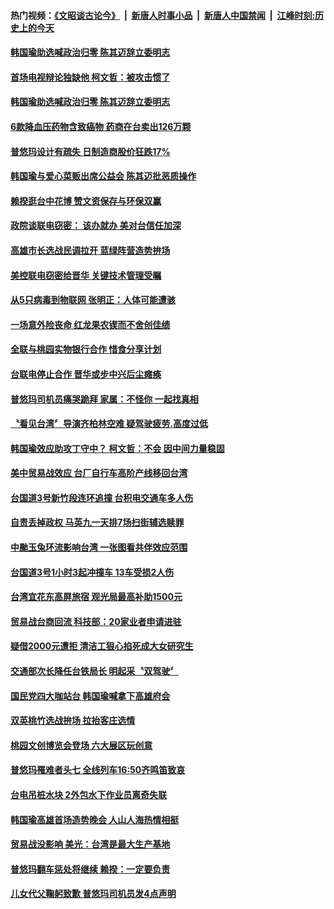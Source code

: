 #### 热门视频：[《文昭谈古论今》](https://github.com/gfw-breaker/wenzhao/blob/master/README.md?t=11042133) &nbsp;|&nbsp; [新唐人时事小品](https://github.com/gfw-breaker/ntdtv-comedy/blob/master/README.md?t=11042133) &nbsp;|&nbsp; [新唐人中国禁闻](https://github.com/gfw-breaker/ntdtv-news/blob/master/README.md?t=11042133) &nbsp;|&nbsp; [江峰时刻:历史上的今天](https://github.com/gfw-breaker/today-in-history/blob/master/README.md?t=11042133) 

#### [韩国瑜助选喊政治归零 陈其迈辞立委明志](../pages/news206/a1398035.md?t=11042133) 

#### [首场电视辩论独缺他 柯文哲：被攻击惯了](../pages/news206/a1398032.md?t=11042133) 

#### [韩国瑜助选喊政治归零 陈其迈辞立委明志](../pages/news206/a1398019.md?t=11042133) 

#### [6款降血压药物含致癌物 药商在台卖出126万颗](../pages/news206/a1398017.md?t=11042133) 

#### [普悠玛设计有疏失 日制造商股价狂跌17%](../pages/news206/a1398015.md?t=11042133) 

#### [韩国瑜与爱心菜贩出席公益会 陈其迈批恶质操作](../pages/news206/a1398014.md?t=11042133) 

#### [赖揆逛台中花博 赞文资保存与环保双赢](../pages/news206/a1397955.md?t=11042133) 

#### [政院谈联电窃密： 该办就办 美对台信任加深](../pages/news206/a1397954.md?t=11042133) 

#### [高雄市长选战民调拉开 蓝绿阵营造势拚场](../pages/news206/a1397918.md?t=11042133) 

#### [美控联电窃密给晋华 关键技术管理受瞩](../pages/news206/a1397848.md?t=11042133) 

#### [从5只病毒到物联网 张明正：人体可能遭骇](../pages/news206/a1397820.md?t=11042133) 

#### [一场意外险丧命 红龙果农锲而不舍创佳绩](../pages/news206/a1397661.md?t=11042133) 

#### [全联与桃园实物银行合作 惜食分享计划](../pages/news206/a1397668.md?t=11042133) 

#### [台联电停止合作 晋华或步中兴后尘瘫痪](../pages/news206/a1397551.md?t=11042133) 

#### [普悠玛司机员痛哭跪拜 家属：不怪你 一起找真相](../pages/news206/a1397480.md?t=11042133) 

#### [〝看见台湾〞导演齐柏林空难 疑驾驶疲劳.高度过低](../pages/news206/a1397478.md?t=11042133) 

#### [韩国瑜效应助攻丁守中？ 柯文哲：不会 因中间力量稳固](../pages/news206/a1397477.md?t=11042133) 

#### [美中贸易战效应 台厂自行车高阶产线移回台湾](../pages/news206/a1397474.md?t=11042133) 

#### [台国道3号新竹段连环追撞 台积电交通车多人伤](../pages/news206/a1397472.md?t=11042133) 

#### [自责丢掉政权 马英九一天排7场扫街辅选赎罪](../pages/news206/a1397326.md?t=11042133) 

#### [中颱玉兔环流影响台湾 一张图看共伴效应范围](../pages/news206/a1397321.md?t=11042133) 

#### [台国道3号1小时3起冲撞车 13车受损2人伤](../pages/news206/a1397318.md?t=11042133) 

#### [台湾宜花东高屏旅宿 观光局最高补助1500元](../pages/news206/a1397313.md?t=11042133) 

#### [贸易战台商回流 科技部：20家业者申请进驻](../pages/news206/a1397186.md?t=11042133) 

#### [疑借2000元遭拒 清洁工狠心掐死成大女研究生](../pages/news206/a1397167.md?t=11042133) 

#### [交通部次长降任台铁局长 明起采〝双驾驶〞](../pages/news206/a1397175.md?t=11042133) 

#### [国民党四大咖站台 韩国瑜喊拿下高雄府会](../pages/news206/a1397173.md?t=11042133) 

#### [双英桃竹选战拚场 拉抬客庄选情](../pages/news206/a1397110.md?t=11042133) 

#### [桃园文创博览会登场 六大展区玩创意](../pages/news206/a1397107.md?t=11042133) 

#### [普悠玛罹难者头七 全线列车16:50齐鸣笛致哀](../pages/news206/a1397035.md?t=11042133) 

#### [台电吊桩水块 2外包水下作业员离奇失联](../pages/news206/a1397020.md?t=11042133) 

#### [韩国瑜高雄首场造势晚会 人山人海热情相挺](../pages/news206/a1397007.md?t=11042133) 

#### [贸易战没影响 美光：台湾是最大生产基地](../pages/news206/a1396927.md?t=11042133) 

#### [普悠玛翻车惩处将继续 赖揆：一定要负责](../pages/news206/a1396898.md?t=11042133) 

#### [儿女代父鞠躬致歉 普悠玛司机员发4点声明](../pages/news206/a1396887.md?t=11042133) 

